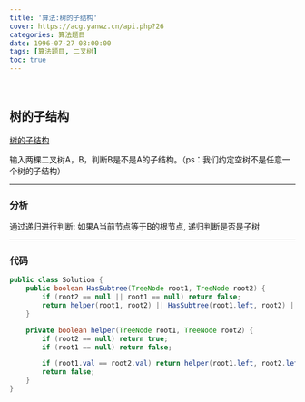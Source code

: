 ```yaml
---
title: '算法:树的子结构'
cover: https://acg.yanwz.cn/api.php?26
categories: 算法题目
date: 1996-07-27 08:00:00
tags: [算法题目, 二叉树]
toc: true
---
```


<br/>

<!--more-->

## 树的子结构

[树的子结构](https://www.nowcoder.com/practice/6e196c44c7004d15b1610b9afca8bd88?tpId=13&tqId=11170&tPage=1&rp=1&ru=%2Fta%2Fcoding-interviews&qru=%2Fta%2Fcoding-interviews%2Fquestion-ranking)

输入两棵二叉树A，B，判断B是不是A的子结构。（ps：我们约定空树不是任意一个树的子结构）

****

### 分析

通过递归进行判断: 如果A当前节点等于B的根节点, 递归判断是否是子树

****

### 代码

```java
public class Solution {
    public boolean HasSubtree(TreeNode root1, TreeNode root2) {
        if (root2 == null || root1 == null) return false;
        return helper(root1, root2) || HasSubtree(root1.left, root2) || HasSubtree(root1.right, root2);
    }

    private boolean helper(TreeNode root1, TreeNode root2) {
        if (root2 == null) return true;
        if (root1 == null) return false;

        if (root1.val == root2.val) return helper(root1.left, root2.left) && helper(root1.right, root2.right);
        return false;
    }
}
```


